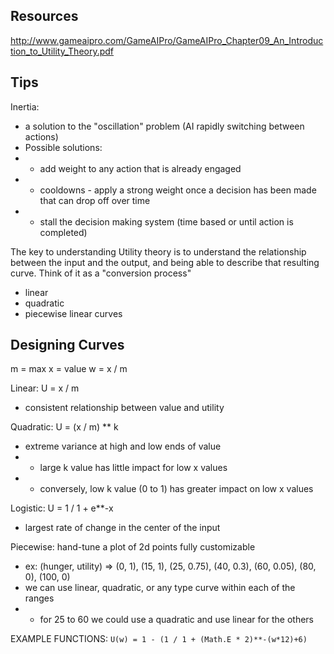 ## Resources
http://www.gameaipro.com/GameAIPro/GameAIPro_Chapter09_An_Introduction_to_Utility_Theory.pdf

## Tips
Inertia:
  * a solution to the "oscillation" problem (AI rapidly switching between actions)
  * Possible solutions:
  * * add weight to any action that is already engaged
  * * cooldowns - apply a strong weight once a decision has been made that can drop off over time
  * * stall the decision making system (time based or until action is completed)

The key to understanding Utility theory is to understand the relationship between the input and the output, and being able to describe that resulting curve. Think of it as a "conversion process"
  * linear
  * quadratic 
  * piecewise linear curves

## Designing Curves
 m = max
 x = value
 w = x / m
 
 Linear: U = x / m
 * consistent relationship between value and utility
 
 Quadratic: U = (x / m) ** k
 * extreme variance at high and low ends of value
 * * large k value has little impact for low x values
 * * conversely, low k value (0 to 1) has greater impact on low x values
 
 Logistic: U = 1 / 1 + e**-x
 * largest rate of change in the center of the input
 
 Piecewise: hand-tune a plot of 2d points
  fully customizable 
  * ex: (hunger, utility) => (0, 1), (15, 1), (25, 0.75), (40, 0.3), (60, 0.05), (80, 0), (100, 0)
  * we can use linear, quadratic, or any type curve within each of the ranges
  * * for 25 to 60 we could use a quadratic and use linear for the others
 
EXAMPLE FUNCTIONS:
`U(w) = 1 - (1 / 1 + (Math.E * 2)**-(w*12)+6)`
 